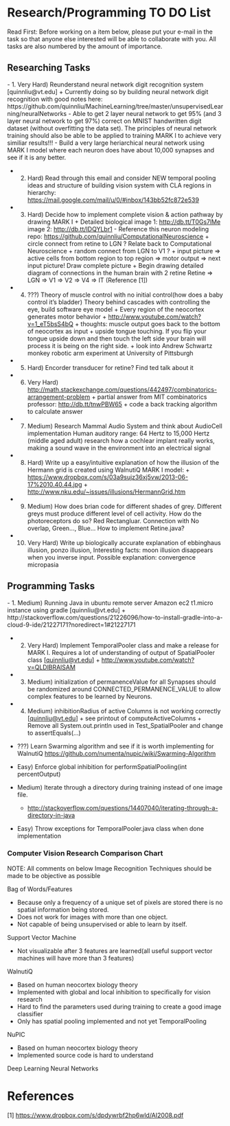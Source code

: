 Research/Programming TO DO List
===============================
Read First: Before working on a item below, please put your e-mail in the task so that anyone else interested 
will be able to collaborate with you. All tasks are also numbered by the amount of importance.

<h2>Researching Tasks</h2>  
  - 1. Very Hard) Reunderstand neural network digit recognition system [quinnliu@vt.edu]
       + Currently doing so by building neural network digit recognition with good notes here:
         https://github.com/quinnliu/MachineLearning/tree/master/unsupervisedLearning/neuralNetworks
           - Able to get 2 layer neural network to get 95% (and 3 layer neural network to get 97%) correct on MNIST handwritten  
             digit dataset (without overfitting the data set). The principles of neural network training should also be able to be applied to training MARK I to achieve very similiar results!!!
           - Build a very large heriarchical neural network using MARK I model where each neuron does have about 10,000 synapses
             and see if it is any better.

  - 2. Hard) Read through this email and consider NEW temporal pooling ideas and structure of building vision system with CLA 
             regions in hierarchy: https://mail.google.com/mail/u/0/#inbox/143bb52fc872e539

  - 3. Hard) Decide how to implement complete vision & action pathway by drawing MARK I 
             + Detailed biological image 1: http://db.tt/T0Gs7lMe image 2: http://db.tt/IDQYLbr1 
               - Reference this neuron modeling repo: https://github.com/quinnliu/ComputationalNeuroscience
	               + circle connect from retine to LGN ? Relate back to Computational Neuroscience
                 + random connect from LGN to V1 ? 
	           + input picture => active cells from bottom region to top region => motor output => next input picture! Draw 
               complete picture
             + Begin drawing detailed diagram of connections in the human brain with 2 retine
	             Retine => LGN => V1 => V2 => V4 => IT (Reference [1]) 

  - 4. ???) Theory of muscle control with no initial control(how does a baby control it’s bladder)
            Theory behind cascades with controlling the eye, build software eye model
            + Every region of the neocortex generates motor behavior
            + http://www.youtube.com/watch?v=1_eT5bsS4bQ
            + thoughts: muscle output goes back to the bottom of neocortex as input
            + upside tongue touching. If you flip your tongue upside down and then touch the left side your brain will process it
              is being on the right side. 
            + look into Andrew Schwartz monkey robotic arm experiment at University of Pittsburgh

  - 5. Hard) Encorder transducer for retine? Find ted talk about it

  - 6. Very Hard) http://math.stackexchange.com/questions/442497/combinatorics-arrangement-problem
                  + partial answer from MIT combinatorics professor: http://db.tt/tnwPBW65
                  + code a back tracking algorithm to calculate answer 

  - 7. Medium) Research Mammal Audio System and think about AudioCell implementation
               Human auditory range: 64 Hertz to 15,000 Hertz (middle aged adult) research how a cochlear implant really
               works, making a sound wave in the environment into an electrical signal

  - 8. Hard) Write up a easy/intuitive explanation of how the illusion of the Hermann grid is created
             using WalnutiQ MARK I model:
             + https://www.dropbox.com/s/03a9sujz36xj5vw/2013-06-17%2010.40.44.jpg
             + http://www.nku.edu/~issues/illusions/HermannGrid.htm

  - 9. Medium) How does brian code for different shades of grey. Different greys must produce different level of cell activity.
               How do the photoreceptors do so? Red Rectangluar. Connection with No overlap, Green..., Blue... How to implement Retine.java?

  - 10. Very Hard) Write up biologically accurate explanation of ebbinghaus illusion, ponzo illusion,
                   Interesting facts: moon illusion disappears when you inverse input. Possible explanation: convergence micropasia

<h2>Programming Tasks</h2>
  - 1. Medium) Running Java in ubuntu remote server Amazon ec2 t1.micro instance using gradle [quinnliu@vt.edu]
               + http://stackoverflow.com/questions/21226096/how-to-install-gradle-into-a-cloud-9-ide/21227171?noredirect=1#21227171

  - 2. Very Hard) Implement TemporalPooler class and make a release for MARK I. Requires a lot of understanding of output of
                  SpatialPooler class [quinnliu@vt.edu]
                  + http://www.youtube.com/watch?v=QLDlBRAlSAM

  - 3. Medium) initialization of permanenceValue for all Synapses should be randomized around CONNECTED_PERMANENCE_VALUE to
               allow complex features to be learned by Neurons.

  - 4. Medium) inhibitionRadius of active Columns is not working correctly [quinnliu@vt.edu]
               + see printout of computeActiveColumns
               + Remove all System.out.println used in Test_SpatialPooler and change to assertEquals(...)

  - ???) Learn Swarming algorithm and see if it is worth implementing for WalnutiQ 
  https://github.com/numenta/nupic/wiki/Swarming-Algorithm

  - Easy) Enforce global inhibition for performSpatialPooling(int percentOutput)
	
  - Medium) Iterate through a directory during training instead of one image file. 
	  + http://stackoverflow.com/questions/14407040/iterating-through-a-directory-in-java

  - Easy) Throw exceptions for TemporalPooler.java class when done implementation

<h3>Computer Vision Research Comparison Chart</h3>

NOTE: All comments on below Image Recognition Techniques should be made to be objective as possible

Bag of Words/Features
  - Because only a frequency of a unique set of pixels are stored there is no spatial information being stored.
  - Does not work for images with more than one object.
  - Not capable of being unsupervised or able to learn by itself.

Support Vector Machine
  - Not visualizable after 3 features are learned(all useful support vector machines will have more than 3 features)

WalnutiQ 
  - Based on human neocortex biology theory
  - Implemented with global and local inhibition to specifically for vision research
  - Hard to find the parameters used during training to create a good image classifier
  - Only has spatial pooling implemented and not yet TemporalPooling

NuPIC
  - Based on human neocortex biology theory
  - Implemented source code is hard to understand
  
Deep Learning Neural Networks

References
==========
[1] https://www.dropbox.com/s/dpdywrbf2hp6wld/AI2008.pdf